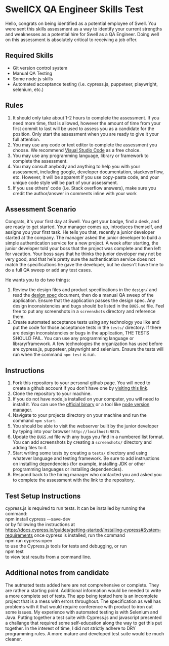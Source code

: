 # SwellCX QA Engineer Skills Test
Hello, congrats on being identified as a potential employee of Swell. You were sent this skills assessment as a way to identify your current strengths and weaknesses as a potential hire for Swell as a QA Engineer. Doing well on this assessment is absolutely critical to receiving a job offer.

## Required Skills
- Git version control system
- Manual QA Testing
- Some node.js skills
- Automated acceptance testing (i.e. cypress.js, puppeteer, playwright, selenium, etc.)

## Rules
1. It should only take about 1-2 hours to complete the assessment. If you need more time, that is allowed, however the amount of time from your first commit to last will be used to assess you as a candidate for the position. Only start the assessment when you are ready to give it your full attention.
2. You may use any code or text editor to complete the assessment you choose. We recommend [Visual Studio Code](https://code.visualstudio.com/) as a free choice.
3. You may use any programming language, library or framework to complete the assessment.
4. You may consult anybody and anything to help you with your assessment, including google, developer documentation, stackoverflow, etc. However, it will be apparent if you use copy-pasta code, and your unique code style will be part of your assessment.
5. If you use others' code (i.e. Stack overflow answers), make sure you credit the author/answer in comments inline with your work

## Assessment Scenario
Congrats, it's your first day at Swell. You get your badge, find a desk, and are ready to get started. Your manager comes up, introduces themself, and assigns you your first task. He tells you that, recently a junior developer started at the company. The manager asked the junior developer to build a simple authentication service for a new project. A week after starting, the junior developer told your boss that the project was complete and then left for vacation. Your boss says that he thinks the junior developer may not be very good, and that he's pretty sure the authentication service does not match the specifications he gave the developer, but he doesn't have time to do a full QA sweep or add any test cases.

He wants you to do two things:
1. Review the design files and product specifications in the `design/` and read the [design spec](https://github.com/Swell-Platform/qa-engineer-skills-test/blob/master/design/DESIGN-SPEC.md) document, then do a manual QA sweep of the application. Ensure that the application passes the design spec. Any design inconsistencies and bugs should be listed in the `BUGS.md` file. Feel free to put any screenshots in a `screenshots` directory and reference them.
2. Create automated acceptance tests using any technology you like and put the code for those acceptance tests in the `tests/` directory. If there are design inconsistencies or bugs in the application, THE TESTS SHOULD FAIL. You can use any programming language or library/framework. A few technologies the organization has used before are cypress.js, puppeteer, playwright and selenium. Ensure the tests will run when the command `npm test` is run.

## Instructions
1. Fork this repository to your personal github page. You will need to create a github account if you don't have one by [visiting this link](https://github.com/signup?ref_cta=Sign+up&ref_loc=header+logged+out&ref_page=%2F&source=header-home).
2. Clone the repository to your machine.
3. If you do not have node.js installed on your computer, you will need to install it. You can use the [official binary](https://nodejs.org/en/) or a tool like [node version manager](https://github.com/nvm-sh/nvm).
4. Navigate to your projects directory on your machine and run the command `npm start`.
5. You should be able to visit the webserver built by the junior developer by typing into your browser `http://localhost:9876`.
6. Update the `BUGS.md` file with any bugs you find in a numbered list format. You can add screenshots by creating a `screenshots/` directory and adding files to it.
7. Start writing some tests by creating a `tests/` directory and using whatever language and testing framework. Be sure to add instructions on installing dependencies (for example, installing JDK or other programming languages or installing dependencies).
8. Respond back to the hiring manager who contacted you and asked you to complete the assessment with the link to the repository.

## Test Setup Instructions
cypress.js is required to run tests. It can be installed by running the command:  
npm install cypress --save-dev  
or by following the instructions at  
https://docs.cypress.io/guides/getting-started/installing-cypress#System-requirements
once cypress is installed, run the command   
npm run cypress:open  
to use the Cypress.js tools for tests and debugging, or run  
npm test  
to view test results from a command line.

## Additional notes from candidate
The autmated tests added here are not comprehensive or complete. They are rather a starting point. Additional information would be needed to write a more complete set of tests. The app being tested here is an incomplete project that is a mess with errors throughout. The specification as well has problems with it that would require conference with product to iron out some issues. My experience with automated testing is with Selenium and Java. Putting together a test suite with Cypress.js and javascript presented a challange that required some self-education along the way to get this put together. In the interest of time, I did not strictly adhere to DRY programming rules.  A more mature and developed test suite would be much cleaner.  
